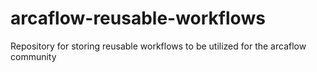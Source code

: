 # arcaflow-reusable-workflows
Repository for storing reusable workflows to be utilized for the arcaflow community
